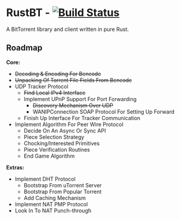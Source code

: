 RustBT - [![Build Status](https://travis-ci.org/GGist/RustBT.svg)](https://travis-ci.org/GGist/RustBT)
=======
A BitTorrent library and client written in pure Rust.

Roadmap
-------
**Core:**
* ~~Decoding & Encoding For Bencode~~
* ~~Unpacking Of Torrent File Fields From Bencode~~
* UDP Tracker Protocol
	* ~~Find Local IPv4 Interface~~
	* Implement UPnP Support For Port Forwarding
		* ~~Discovery Mechanism Over UDP~~
		* WANIPConnection SOAP Protocol For Setting Up Forward
	* Finish Up Interface For Tracker Communication
* Implement Algorithm For Peer Wire Protocol
	* Decide On An Async Or Sync API
	* Piece Selection Strategy
	* Chocking/Interested Primitives
	* Piece Verification Routines
	* End Game Algorithm
    
**Extras:**
* Implement DHT Protocol
    * Bootstrap From uTorrent Server
    * Bootstrap From Popular Torrent
    * Add Caching Mechanism
* Implement NAT PMP Protocol
* Look In To NAT Punch-through
